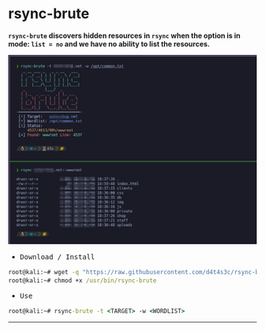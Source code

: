 # rsync-brute

**`rsync-brute` discovers hidden resources in `rsync` when the option is in mode: `list = no` and we have no ability to list the resources.**

![](/01.png)

- <kbd>Download / Install</kbd>

```cmd
root@kali:~# wget -q "https://raw.githubusercontent.com/d4t4s3c/rsync-brute/main/rsync-brute" -O /usr/bin/rsync-brute
root@kali:~# chmod +x /usr/bin/rsync-brute
```

- <kbd>Use</kbd>

```cmd
root@kali:~# rsync-brute -t <TARGET> -w <WORDLIST>
```

---
